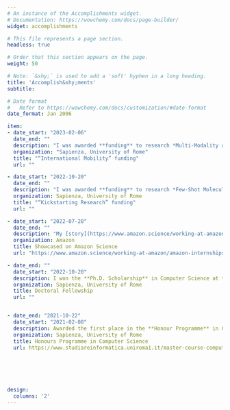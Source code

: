 ```yaml
---
# An instance of the Accomplishments widget.
# Documentation: https://wowchemy.com/docs/page-builder/
widget: accomplishments

# This file represents a page section.
headless: true

# Order that this section appears on the page.
weight: 50

# Note: `&shy;` is used to add a 'soft' hyphen in a long heading.
title: 'Accomplish&shy;ments'
subtitle:

# Date format
#   Refer to https://wowchemy.com/docs/customization/#date-format
date_format: Jan 2006

item:
- date_start: "2023-02-06"
  date_end: ""
  description: "I was awarded **funding** to research *Multi-Modality and Explainable AI* at the [University of Cambridge](https://www.cam.ac.uk/), ranking first among all the candidates."
  organization: "Sapienza, University of Rome"
  title: "“International Mobility” funding"
  url: ""

- date_start: "2022-10-20"
  date_end: ""
  description: "I was awarded **funding** to research *Few-Shot Molecular Property Prediction*, ranking first among 1st and 2nd year Ph.D. students from the Department of Computer Science."
  organization: Sapienza, University of Rome
  title: "“Kickstarting Research” funding"
  url: ""

- date_start: "2022-07-28"
  date_end: ""
  description: "My [story](https://www.amazon.science/working-at-amazon/amazon-internships-summer-2022-experience-donato-crisostomi-science-intern) was showcased on [Amazon Science](https://www.amazon.science/) after a successful research internship in Turin. "
  organization: Amazon
  title: Showcased on Amazon Science
  url: "https://www.amazon.science/working-at-amazon/amazon-internships-summer-2022-experience-donato-crisostomi-science-intern"

- date_end: ""
  date_start: "2022-10-20"
  description: I won the **Ph.D. Scholarship** in Computer Science at the [Sapienza, University of Rome](https://www.uniroma1.it/en/pagina-strutturale/home), ranking first among all the candidates.
  organization: Sapienza, University of Rome
  title: Doctoral Fellowship
  url: ""


- date_end: "2021-10-22"
  date_start: "2021-02-08"
  description: Awarded the first place in the **Honour Programme** in Computer Science to conduct research on Meta-Learning and Few-Shot Learning.
  organization: Sapienza, University of Rome
  title: Honours Programme in Computer Science
  url: https://www.studiareinformatica.uniroma1.it/master-course-computer-science/honours-programme






design:
  columns: '2' 
---
```

